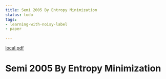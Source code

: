 ```yaml
---
title: Semi 2005 By Entropy Minimization
status: todo
tags:
- learning-with-noisy-label
- paper

---
```


[local pdf](../../../pdfs/semi-2005-by-entropy-minimization.pdf)

# Semi 2005 By Entropy Minimization
